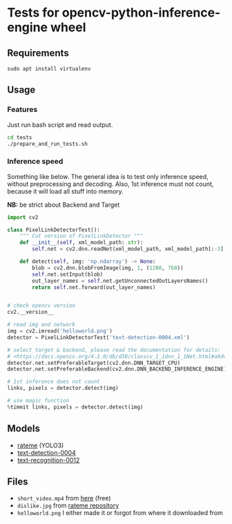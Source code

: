 # Tests for opencv-python-inference-engine wheel

## Requirements

`sudo apt install virtualenv`

## Usage

### Features

Just run bash script and read output.

```bash
cd tests
./prepare_and_run_tests.sh
```

### Inference speed

Something like below. The general idea is to test only inference speed, without preprocessing and decoding.
Also, 1st inference must not count, because it will load all stuff into memory.

**NB:** be strict about Backend and Target

```python
import cv2

class PixelLinkDetectorTest():
    """ Cut version of PixelLinkDetector """
    def __init__(self, xml_model_path: str):
        self.net = cv2.dnn.readNet(xml_model_path, xml_model_path[:-3] + 'bin')

    def detect(self, img: 'np.ndarray') -> None:
        blob = cv2.dnn.blobFromImage(img, 1, (1280, 768))
        self.net.setInput(blob)
        out_layer_names = self.net.getUnconnectedOutLayersNames()
        return self.net.forward(out_layer_names)


# check opencv version
cv2.__version__

# read img and network
img = cv2.imread('helloworld.png')
detector = PixelLinkDetectorTest('text-detection-0004.xml')

# select target & backend, please read the documentation for details:
# <https://docs.opencv.org/4.2.0/db/d30/classcv_1_1dnn_1_1Net.html#a9dddbefbc7f3defbe3eeb5dc3d3483f4>
detector.net.setPreferableTarget(cv2.dnn.DNN_TARGET_CPU)
detector.net.setPreferableBackend(cv2.dnn.DNN_BACKEND_INFERENCE_ENGINE)

# 1st inference does not count
links, pixels = detector.detect(img)

# use magic function
%timeit links, pixels = detector.detect(img)
```


## Models

+ [rateme](https://github.com/banderlog/rateme) (YOLO3)
+ [text-detection-0004](https://github.com/opencv/open_model_zoo/blob/master/models/intel/text-detection-0004/description/text-detection-0004.md)
+ [text-recognition-0012](https://github.com/opencv/open_model_zoo/blob/master/models/intel/text-recognition-0012/description/text-recognition-0012.md)

## Files

+ `short_video.mp4` from [here](https://www.pexels.com/video/a-cattails-fluff-floats-in-air-2156021/)  (free)
+ `dislike.jpg` from [rateme repository](https://github.com/banderlog/rateme/blob/master/test_imgs/dislike.jpg)
+ `helloworld.png` I either made it or forgot from where it downloaded from
